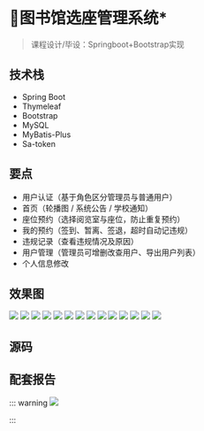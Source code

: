 # 🏫图书馆选座管理系统*

<MyGlobalComponent />

> 课程设计/毕设：Springboot+Bootstrap实现


## 技术栈

* Spring Boot
* Thymeleaf
* Bootstrap
* MySQL
* MyBatis-Plus
* Sa-token

## 要点

* 用户认证（基于角色区分管理员与普通用户）
* 首页（轮播图 / 系统公告 / 学校通知）
* 座位预约（选择阅览室与座位，防止重复预约）
* 我的预约（签到、暂离、签退，超时自动记违规）
* 违规记录（查看违规情况及原因）
* 用户管理（管理员可增删改查用户、导出用户列表）
* 个人信息修改

## 效果图
![](http://cdn.qiniu.liyansheng.top/typora/image-20231223230159535.png)
![](http://cdn.qiniu.liyansheng.top/typora/image-20231223230303279.png)
![](http://cdn.qiniu.liyansheng.top/typora/image-20231223230344950.png)
![](http://cdn.qiniu.liyansheng.top/typora/image-20231223230416281.png)
![](http://cdn.qiniu.liyansheng.top/typora/image-20231223230445919.png)
![](http://cdn.qiniu.liyansheng.top/typora/image-20231223230630634.png)
![](http://cdn.qiniu.liyansheng.top/typora/image-20231223230505210.png)
![](http://cdn.qiniu.liyansheng.top/typora/image-20231223230700612.png)
![](http://cdn.qiniu.liyansheng.top/typora/image-20231223230730970.png)
![](http://cdn.qiniu.liyansheng.top/typora/image-20231223230838768.png)
![](http://cdn.qiniu.liyansheng.top/typora/image-20231223230539000.png)
![](http://cdn.qiniu.liyansheng.top/typora/image-20231223230601055.png)
![](http://cdn.qiniu.liyansheng.top/typora/image-20231223230934389.png)
![](http://cdn.qiniu.liyansheng.top/typora/image-20231223230950088.png)





## 源码

<!-- ![](http://cdn.qiniu.liyansheng.top/img/Snipaste_2024-06-14_23-38-53.png) -->
<PaymentButton :productId="158" />

## 配套报告

::: warning
![](http://cdn.qiniu.liyansheng.top/img/报告预ere览图.jpg)
<!-- ![](http://cdn.qiniu.liyansheng.top/img/Snipaste_2024-06-14_23-33-19.png) -->
:::
<PaymentButton :productId="159" :buttonText="'点我获取-报告'"/>


